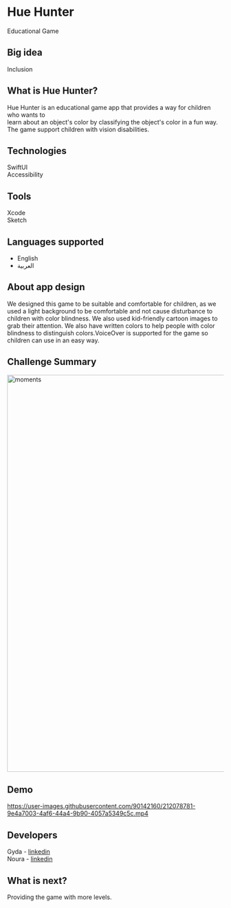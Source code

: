 # Hue Hunter

Educational Game

## Big idea

Inclusion

## What is Hue Hunter?
Hue Hunter is an educational game app that provides a way for children who wants to </br>
learn about an object's color by classifying the object's color in a fun way.
</br>The game support children with vision disabilities.

## Technologies
SwiftUI </br>
Accessibility </br>


## Tools
Xcode </br>
Sketch </br>


## Languages supported
- English </br>
- العربية </br> 

## About app design
We designed this game to be suitable and comfortable for children, as we used a light background to be comfortable and not cause disturbance to children with color blindness. We also used kid-friendly cartoon images to grab their attention. We also have written colors to help people with color blindness to distinguish colors.VoiceOver is supported for the game so children can use in an easy way.

## Challenge Summary
<img width="924" alt="moments" src="https://user-images.githubusercontent.com/90142160/212087259-0c8b2aad-cc44-4cd5-a7f2-16a3b5b7ddbf.png">



## Demo

https://user-images.githubusercontent.com/90142160/212078781-9e4a7003-4af6-44a4-9b90-4057a5349c5c.mp4

## Developers
Gyda - [linkedin](linkedin.com/in/gydam) </br>
Noura - [linkedin](https://www.linkedin.com/in/noura-ibn-qurmulah-970546206/)

## What is next?
Providing the game with more levels.

